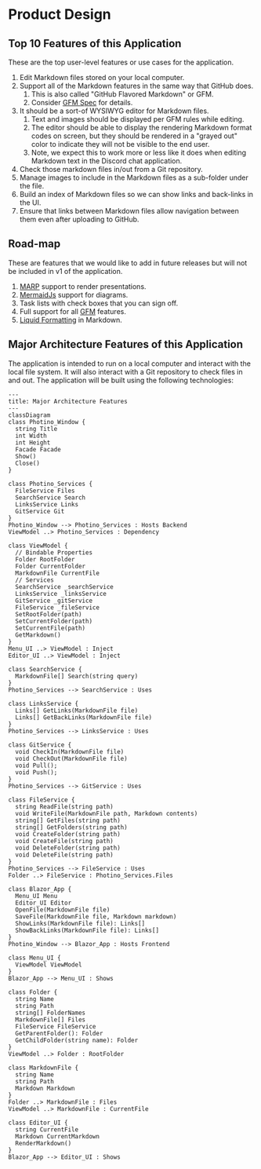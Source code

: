 # Product Design

## Top 10 Features of this Application

These are the top user-level features or use cases for the application.

1. Edit Markdown files stored on your local computer.
2. Support all of the Markdown features in the same way that GitHub does.
   1. This is also called "GitHub Flavored Markdown" or GFM.
   2. Consider [GFM Spec](https://github.github.com/gfm/) for details.
3. It should be a sort-of WYSIWYG editor for Markdown files.
   1. Text and images should be displayed per GFM rules while editing.
   2. The editor should be able to display the rendering Markdown format codes on screen, but they should be rendered in a "grayed out" color to indicate they will not be visible to the end user.
   3. Note, we expect this to work more or less like it does when editing Markdown text in the Discord chat application.
4. Check those markdown files in/out from a Git repository.
5. Manage images to include in the Markdown files as a sub-folder under the file.
6. Build an index of Markdown files so we can show links and back-links in the UI.
7. Ensure that links between Markdown files allow navigation between them even after uploading to GitHub.

## Road-map

These are features that we would like to add in future releases but will not be included in v1 of the application.

1. [MARP](https://github.com/marp-team/marp) support to render presentations.
1. [MermaidJs](https://mermaid.js.org/) support for diagrams.
1. Task lists with check boxes that you can sign off.
1. Full support for all [GFM](https://github.github.com/gfm/) features.
1. [Liquid Formatting](https://docs.github.com/en/contributing/writing-for-github-docs/using-markdown-and-liquid-in-github-docs) in Markdown.


## Major Architecture Features of this Application

The application is intended to run on a local computer and interact with the local file system. It will also interact with a Git repository to check files in and out. The application will be built using the following technologies:

```mermaid
---
title: Major Architecture Features
---
classDiagram
class Photino_Window {
  string Title
  int Width
  int Height
  Facade Facade
  Show()
  Close()
}

class Photino_Services {
  FileService Files
  SearchService Search
  LinksService Links
  GitService Git
}
Photino_Window --> Photino_Services : Hosts Backend
ViewModel ..> Photino_Services : Dependency

class ViewModel {
  // Bindable Properties
  Folder RootFolder
  Folder CurrentFolder
  MarkdownFile CurrentFile  
  // Services
  SearchService _searchService
  LinksService _linksService
  GitService _gitService
  FileService _fileService
  SetRootFolder(path)
  SetCurrentFolder(path)
  SetCurrentFile(path)
  GetMarkdown()
}
Menu_UI ..> ViewModel : Inject
Editor_UI ..> ViewModel : Inject

class SearchService {
  MarkdownFile[] Search(string query)
}
Photino_Services --> SearchService : Uses

class LinksService {
  Links[] GetLinks(MarkdownFile file)
  Links[] GetBackLinks(MarkdownFile file)
}
Photino_Services --> LinksService : Uses

class GitService {
  void CheckIn(MarkdownFile file)
  void CheckOut(MarkdownFile file)
  void Pull();
  void Push();
}
Photino_Services --> GitService : Uses

class FileService {
  string ReadFile(string path)
  void WriteFile(MarkdownFile path, Markdown contents)
  string[] GetFiles(string path)
  string[] GetFolders(string path)
  void CreateFolder(string path)
  void CreateFile(string path)
  void DeleteFolder(string path)
  void DeleteFile(string path)
}
Photino_Services --> FileService : Uses
Folder ..> FileService : Photino_Services.Files

class Blazor_App {
  Menu_UI Menu
  Editor_UI Editor
  OpenFile(MarkdownFile file)
  SaveFile(MarkdownFile file, Markdown markdown)  
  ShowLinks(MarkdownFile file): Links[]
  ShowBackLinks(MarkdownFile file): Links[]
}
Photino_Window --> Blazor_App : Hosts Frontend

class Menu_UI {
  ViewModel ViewModel
}
Blazor_App --> Menu_UI : Shows

class Folder {
  string Name
  string Path
  string[] FolderNames
  MarkdownFile[] Files
  FileService FileService
  GetParentFolder(): Folder
  GetChildFolder(string name): Folder
}
ViewModel ..> Folder : RootFolder

class MarkdownFile {
  string Name
  string Path
  Markdown Markdown
}
Folder ..> MarkdownFile : Files
ViewModel ..> MarkdownFile : CurrentFile

class Editor_UI {
  string CurrentFile
  Markdown CurrentMarkdown
  RenderMarkdown()
}
Blazor_App --> Editor_UI : Shows

```










